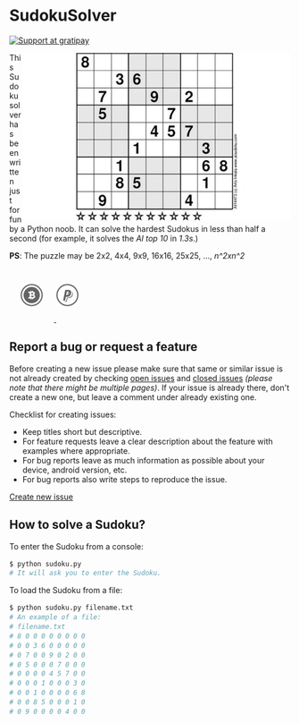 SudokuSolver
============
[![Support at gratipay](http://img.shields.io/gratipay/AChep.svg)](https://gratipay.com/AChep/)

<img alt="Default sudoku" align="right" height="300"
   src="https://github.com/AChep/SudokuSolver/raw/master/art/sudoku.jpg" />

This Sudoku solver has been written just for fun by a Python noob. It can solve the hardest Sudokus in less than half a second (for example, it solves the _AI top 10_ in _1.3s_.)

**PS**: The puzzle may be 2x2, 4x4, 9x9, 16x16, 25x25, ..., _n^2xn^2_

<a href="bitcoin:1GYj49ZnMByKj2f6p7r4f92GQi5pR6BSMz?amount=0.005">
  <img alt="Bitcoin wallet: 1GYj49ZnMByKj2f6p7r4f92GQi5pR6BSMz" vspace="28" hspace="20"
       src="https://github.com/AChep/SudokuSolver/raw/master/art/btn_bitcoin.png" />
</a> <a href="http://goo.gl/UrecGo">
  <img alt="PayPal" vspace="28"
       src="https://github.com/AChep/SudokuSolver/raw/master/art/btn_paypal.png" />
</a>

Report a bug or request a feature
----------------
Before creating a new issue please make sure that same or similar issue is not already created by checking [open issues][2] and [closed issues][3] *(please note that there might be multiple pages)*. If your issue is already there, don't create a new one, but leave a comment under already existing one.

Checklist for creating issues:

- Keep titles short but descriptive.
- For feature requests leave a clear description about the feature with examples where appropriate.
- For bug reports leave as much information as possible about your device, android version, etc.
- For bug reports also write steps to reproduce the issue.

[Create new issue][1]

How to solve a Sudoku?
----------------
To enter the Sudoku from a console:

``` bash
$ python sudoku.py
# It will ask you to enter the Sudoku.
```

To load the Sudoku from a file:

``` bash
$ python sudoku.py filename.txt
# An example of a file:
# filename.txt
# 8 0 0 0 0 0 0 0 0
# 0 0 3 6 0 0 0 0 0
# 0 7 0 0 9 0 2 0 0
# 0 5 0 0 0 7 0 0 0
# 0 0 0 0 4 5 7 0 0
# 0 0 0 1 0 0 0 3 0
# 0 0 1 0 0 0 0 6 8
# 0 0 8 5 0 0 0 1 0
# 0 9 0 0 0 0 4 0 0
```

[1]: https://github.com/AChep/SudokuSolver/issues/new
[2]: https://github.com/AChep/SudokuSolver/issues?state=open
[3]: https://github.com/AChep/SudokuSolver/issues?state=closed